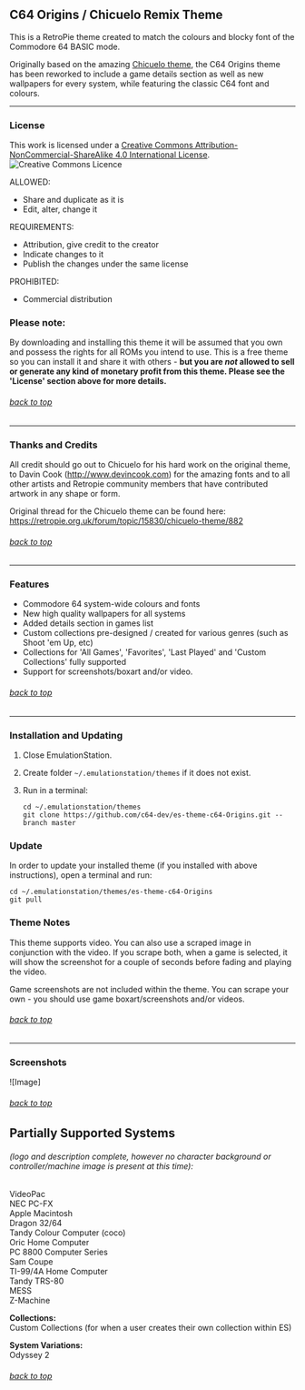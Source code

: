 ## C64 Origins / Chicuelo Remix Theme[](#top)

This is a RetroPie theme created to match the colours and blocky font of the Commodore 64 BASIC mode.

Originally based on the amazing [Chicuelo theme](https://github.com/chicueloarcade/es-theme-Chicuelo), the C64 Origins theme has been reworked to include a game details section as well as new wallpapers for every system, while featuring the classic C64 font and colours.

---

### License

This work is licensed under a [Creative Commons Attribution-NonCommercial-ShareAlike 4.0 International License](http://creativecommons.org/licenses/by-nc-sa/4.0/). \
![Creative Commons Licence](https://i.creativecommons.org/l/by-nc-sa/4.0/88x31.png "Creative Commons Licence")

ALLOWED:
- Share and duplicate as it is
- Edit, alter, change it

REQUIREMENTS:
- Attribution, give credit to the creator
- Indicate changes to it
- Publish the changes under the same license

PROHIBITED:
- Commercial distribution

### Please note:
By downloading and installing this theme it will be assumed that you own and possess the rights for all ROMs you intend to use. This is a free theme so you can install it and share it with others - **but you are *not* allowed to sell or generate any kind of monetary profit from this theme. Please see the 'License' section above for more details.**

###### [back to top](#top)

---

### Thanks and Credits

All credit should go out to Chicuelo for his hard work on the original theme, to Davin Cook (http://www.devincook.com) for the amazing fonts and to all other artists and Retropie community members that have contributed artwork in any shape or form.

Original thread for the Chicuelo theme can be found here: https://retropie.org.uk/forum/topic/15830/chicuelo-theme/882

###### [back to top](#top)

---

### Features

* Commodore 64 system-wide colours and fonts
* New high quality wallpapers for all systems
* Added details section in games list
* Custom collections pre-designed / created for various genres (such as Shoot 'em Up, etc)
* Collections for 'All Games', 'Favorites', 'Last Played' and 'Custom Collections' fully supported
* Support for screenshots/boxart and/or video.

###### [back to top](#top)

---

### Installation and Updating

1. Close EmulationStation.

2. Create folder `~/.emulationstation/themes` if it does not exist.

3. Run in a terminal:

       cd ~/.emulationstation/themes
       git clone https://github.com/c64-dev/es-theme-c64-Origins.git --branch master

### Update

In order to update your installed theme (if you installed with above instructions), open a terminal and run:

    cd ~/.emulationstation/themes/es-theme-c64-Origins
    git pull

### Theme Notes

This theme supports video. You can also use a scraped image in conjunction with the video. If you scrape both, when a game is selected, it will show the screenshot for a couple of seconds before fading and playing the video.

Game screenshots are not included within the theme. You can scrape your own - you should use game boxart/screenshots and/or videos.

###### [back to top](#top)

---

### Screenshots

![Image]

###### [back to top](#top)

## Partially Supported Systems
###### (logo and description complete, however no character background or controller/machine image is present at this time):


VideoPac \
NEC PC-FX \
Apple Macintosh \
Dragon 32/64 \
Tandy Colour Computer (coco) \
Oric Home Computer \
PC 8800 Computer Series \
Sam Coupe \
TI-99/4A Home Computer \
Tandy TRS-80 \
MESS \
Z-Machine

**Collections:** \
Custom Collections (for when a user creates their own collection within ES)

**System Variations:** \
Odyssey 2

###### [back to top](#c64-origins-theme)
